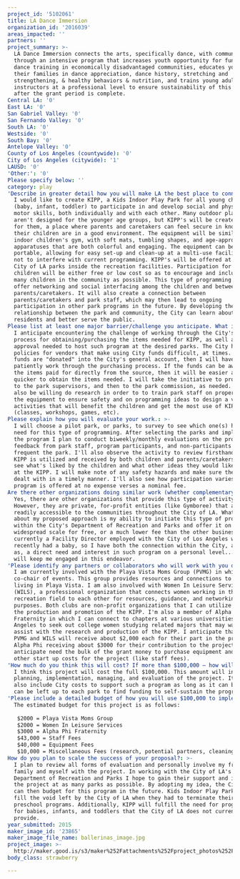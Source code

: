 ```yaml
---
project_id: '5102061'
title: LA Dance Immersion
organization_id: '2016039'
areas_impacted: ''
partners: ''
project_summary: >-
  LA Dance Immersion connects the arts, specifically dance, with communities
  through an intensive program that increases youth opportunity for fundamental
  dance training in economically disadvantaged communities, educates youth &
  their families in dance appreciation, dance history, stretching and
  strengthening, & healthy behaviors & nutrition, and trains young adults to be
  instructors at a professional level to ensure sustainability of this program
  after the grant period is complete.
Central LA: '0'
East LA: '0'
San Gabriel Valley: '0'
San Fernando Valley: '0'
South LA: '0'
Westside: '0'
South Bay: '0'
Antelope Valley: '0'
County of Los Angeles (countywide): '0'
City of Los Angeles (citywide): '1'
LAUSD: '0'
'Other:': '0'
Please specify below: ''
category: play
'Describe in greater detail how you will make LA the best place to connect:': >-
  I would like to create KIPP, a Kids Indoor Play Park for all young children
  (baby, infant, toddler) to participate in and develop social and physical
  motor skills, both individually and with each other. Many outdoor playgrounds
  aren't designed for the younger age groups, but KIPP's will be created just
  for them, a place where parents and caretakers can feel secure in knowing
  their children are in a good environment. The equipment will be similar to an
  indoor children's gym, with soft mats, tumbling shapes, and age-appropriate
  apparatuses that are both colorful and engaging. The equipment can be
  portable, allowing for easy set-up and clean-up at a multi-use facility so as
  not to interfere with current programming. KIPP's will be offered at numerous
  City of LA parks inside the recreation facilities. Participation for the
  children will be either free or low cost so as to encourage and include as
  many children in the community as possible. This type of programming will
  offer networking and social interfacing among the children and between
  parents/caretakers. It will also create a connection between
  parents/caretakers and park staff, which may then lead to ongoing
  participation in other park programs in the future. By developing the
  relationship between the park and community, the City can learn about its
  residents and better serve the public.
Please list at least one major barrier/challenge you anticipate. What is your strategy for overcoming these obstacles?: >-
  I anticipate encountering the challenge of working through the City's approval
  process for obtaining/purchasing the items needed for KIPP, as well as, any
  approval needed to host such program at the desired parks. The City has
  policies for vendors that make using City funds difficult, at times. If the
  funds are "donated" into the City's general account, then I will have to
  patiently work through the purchasing process. If the funds can be awarded and
  the items paid for directly from the source, then it will be easier and
  quicker to obtain the items needed. I will take the initiative to propose KIPP
  to the park supervisors, and then to the park commission, as needed. I will
  also be willing do research in order to to train park staff on proper usage of
  the equipment to ensure safety and on programming ideas to design a variety of
  activities that will benefit the children and get the most use of KIPP
  (classes, workshops, games, etc).
Please explain how you will evaluate your work.: >-
  I will choose a pilot park, or parks, to survey to see which one(s) have a
  need for this type of programming. After selecting the parks and implementing
  the program I plan to conduct biweekly/monthly evaluations on the program with
  feedback from park staff, program participants, and non-participants who
  frequent the park. I'll also observe the activity to review firsthand how the
  KIPP is utilized and received by both children and parents/caretakers. I'll
  see what's liked by the children and what other ideas they would like to see
  at the KIPP. I will make note of any safety hazards and make sure they are
  dealt with in a timely manner. I'll also see how participation varies when the
  program is offered at no expense verses a nominal fee.
Are there other organizations doing similar work (whether complementary or competitive)? What is unique about your proposed approach?: >-
  Yes, there are other organizations that provide this type of activity.
  However, they are private, for-profit entities (like Gymboree) that aren't
  readily accessible to the communities throughout the City of LA. What's unique
  about my proposed approach is my ability to initiate this type of program
  within the City's Department of Recreation and Parks and offer it on a more
  widespread scale for free, or a much lower fee than the other businesses. I am
  currently a Facility Director employed with the City of Los Angeles who
  recently had a baby, so I have both the connection within the City, as well
  as, a direct need and interest in such program on a personal level...which
  will keep me engaged in this endeavor.
'Please identify any partners or collaborators who will work with you on this project. How much of the $100,000 grant award will each partner receive?': >-
  I am currently involved with the Playa Vista Moms Group (PVMG) in which I am
  co-chair of events. This group provides resources and connections to moms
  living in Playa Vista. I am also involved with Women In Leisure Services
  (WILS), a professional organization that connects women working in the
  recreation field to each other for resources, guidance, and networking
  purposes. Both clubs are non-profit organizations that I can utilize to aid in
  the production and promotion of the KIPP. I'm also a member of Alpha Phi
  Fraternity in which I can connect to chapters at various universities in Los
  Angeles to seek out college women studying related majors that may want to
  assist with the research and production of the KIPP. I anticipate that both
  PVMG and WILS will receive about $2,000 each for their part in the project and
  Alpha Phi receiving about $3000 for their contribution to the project. I
  anticipate need the bulk of the grant money to purchase equipment and any
  other start up costs for the project (like staff fees).
'How much do you think this will cost? If more than $100,000 – how will you cover the additional costs?': >-
  I think this project will cost the full $100,000. This amount will include the
  planning, implementation, managing, and evaluation of the project. It will
  also include City costs to support such a program as long as it can before it
  can be left up to each park to find funding to self-sustain the program.
'Please include a detailed budget of how you will use $100,000 to implement this project.': |-
  The estimated budget for this project is as follows: 
   
   $2000 = Playa Vista Moms Group
   $2000 = Women In Leisure Services
   $3000 = Alpha Phi Fraternity
   $43,000 = Staff Fees
   $40,000 = Equipment Fees
   $10,000 = Miscellaneous Fees (research, potential partners, cleaning fees, permit fees, unforeseen costs)
How do you plan to scale the success of your proposal?: >-
  I plan to review all forms of evaluation and personally involve my friends,
  family and myself with the project. In working with the City of LA's
  Department of Recreation and Parks I hope to gain their support and implement
  the project at as many parks as possible. By adopting my idea, the City of LA
  can then budget for this program in the future. Kids Indoor Play Parks will
  fill the void left by the City of LA when they had to terminate their licensed
  preschool programs. Additionally, KIPP will fulfill the need for programming
  for babies, infants, and toddlers that the City of LA does not currently
  provide.
year_submitted: 2015
maker_image_id: '23865'
maker_image_file_name: ballerinas_image.jpg
project_image: >-
  http://maker.good.is/s3/maker%252Fattachments%252Fproject_photos%252Fimages%252F23865%252Fdisplay%252Fballerinas_image.jpg=c570x385
body_class: strawberry

---
```

